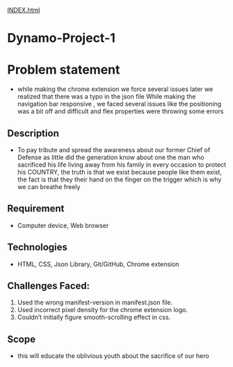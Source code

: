 [INDEX.html](https://pensive-easley-86ac50.netlify.app/)

# Dynamo-Project-1
# Problem statement 
- while making the chrome extension we force several issues later we realized that there was a typo in the json file 
While making the navigation bar responsive , we faced several issues like the positioning was a bit off and difficult and flex properties were throwing some errors  

## Description 
- To pay tribute and spread the awareness about our former Chief of Defense as little did the generation know about one the man who sacrificed his life living away from his family in every occasion to protect his COUNTRY, the truth is that we exist because people like them exist, the fact is that they their hand on the finger on the trigger which  is why we can breathe freely  


## Requirement 
- Computer device, Web browser 

## Technologies 
- HTML, CSS, Json Library, Git/GitHub, Chrome extension

## Challenges Faced:

1)	Used the wrong manifest-version in manifest.json file.
2)	Used incorrect pixel density for the chrome extension logo.
3)	Couldn’t initially figure smooth-scrolling effect in css.

## Scope 
- this will educate the oblivious youth about the sacrifice of our hero 
